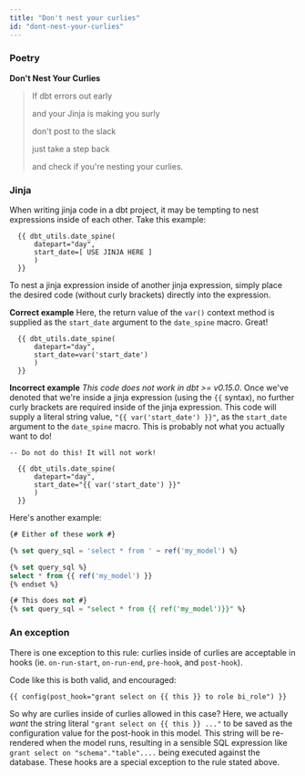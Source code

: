 ```yaml
---
title: "Don't nest your curlies"
id: "dont-nest-your-curlies"
---
```


### Poetry

**Don't Nest Your Curlies**

> If dbt errors out early
>
> and your Jinja is making you surly
>
> don't post to the slack
>
> just take a step back
>
> and check if you're nesting your curlies.

### Jinja

When writing jinja code in a dbt project, it may be tempting to nest expressions inside of each other. Take this example:

```
  {{ dbt_utils.date_spine(
      datepart="day",
      start_date=[ USE JINJA HERE ]
      )
  }}
```

To nest a jinja expression inside of another jinja expression, simply place the desired code (without curly brackets) directly into the expression.

**Correct example**
Here, the return value of the `var()` context method is supplied as the `start_date` argument to the `date_spine` macro. Great!

```
  {{ dbt_utils.date_spine(
      datepart="day",
      start_date=var('start_date')
      )
  }}
```

**Incorrect example**
*This code does not work in dbt &gt;= v0.15.0*. Once we've denoted that we're inside a jinja expression (using the `{{` syntax), no further curly brackets are required inside of the jinja expression. This code will supply a literal string value, `"{{ var('start_date') }}"`, as the `start_date` argument to the `date_spine` macro. This is probably not what you actually want to do!

```
-- Do not do this! It will not work!

  {{ dbt_utils.date_spine(
      datepart="day",
      start_date="{{ var('start_date') }}"
      )
  }}
```

Here's another example:

```sql
{# Either of these work #}

{% set query_sql = 'select * from ' ~ ref('my_model') %}

{% set query_sql %}
select * from {{ ref('my_model') }}
{% endset %}

{# This does not #}
{% set query_sql = "select * from {{ ref('my_model')}}" %}

```

### An exception

There is one exception to this rule: curlies inside of curlies are acceptable in hooks (ie. `on-run-start`, `on-run-end`, `pre-hook`, and `post-hook`).

Code like this is both valid, and encouraged:
```
{{ config(post_hook="grant select on {{ this }} to role bi_role") }}
```

So why are curlies inside of curlies allowed in this case? Here, we actually _want_ the string literal `"grant select on {{ this }} ..."` to be saved as the configuration value for the post-hook in this model. This string will be re-rendered when the model runs, resulting in a sensible SQL expression like `grant select on "schema"."table"....` being executed against the database. These hooks are a special exception to the rule stated above.
